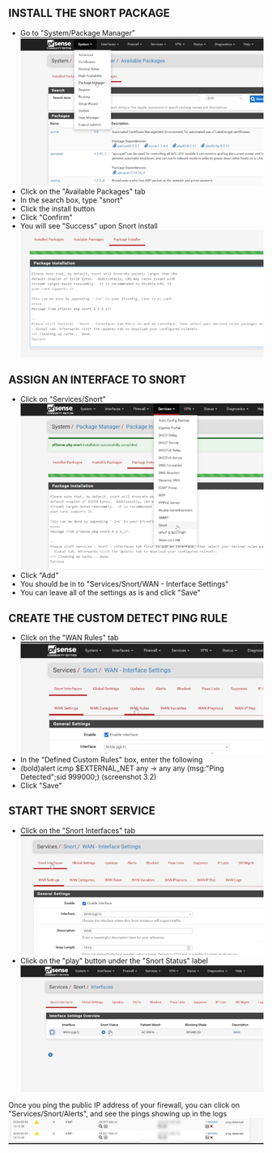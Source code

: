 ## INSTALL THE SNORT PACKAGE
+ Go to "System/Package Manager" ![file](assets/1.1.png) 
+ Click on the "Available Packages" tab
+ In the search box, type "snort"
+ Click the install button
+ Click "Confirm"
+ You will see "Success" upon Snort install ![file](assets/1.2.png) 

## ASSIGN AN INTERFACE TO SNORT
+ Click on "Services/Snort" ![file](assets/2.1.png) 
+ Click "Add"
+ You should be in to "Services/Snort/WAN - Interface Settings" 
+ You can leave all of the settings as is and click "Save"

## CREATE THE CUSTOM DETECT PING RULE
+ Click on the "WAN Rules" tab ![file](assets/3.1.png) 
+ In the "Defined Custom Rules" box, enter the following
+ (bold)alert icmp $EXTERNAL_NET any -> any any (msg:"Ping Detected";sid 999000;) (screenshot 3.2)
+ Click "Save"

## START THE SNORT SERVICE
+ Click on the "Snort Interfaces" tab ![file](assets/4.1.png) 
+ Click on the "play" button under the "Snort Status" label ![file](assets/4.2.png) 

Once you ping the public IP address of your firewall, you can click on "Services/Snort/Alerts", and see the pings showing up in the logs ![file](assets/5.1.png) 
